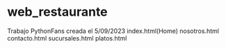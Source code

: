 # web_restaurante
Trabajo PythonFans
creada el 5/09/2023
index.html(Home)
nosotros.html
contacto.html
sucursales.html
platos.html
